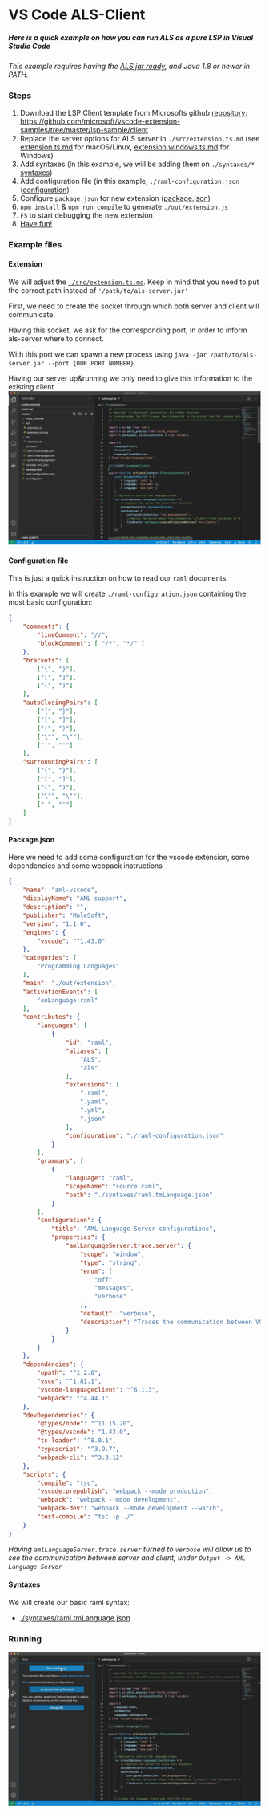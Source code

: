 # VS Code ALS-Client
##### Here is a quick example on how you can run ALS as a pure LSP in Visual Studio Code
_This example requires having the [ALS jar ready](../../readme.md#java-generation), and Java 1.8 or newer in PATH._
### Steps
1. Download the LSP Client template from Microsofts github [repository](https://github.com/microsoft/vscode-extension-samples): https://github.com/microsoft/vscode-extension-samples/tree/master/lsp-sample/client
2. Replace the server options for ALS server in `./src/extension.ts.md` (see [extension.ts.md](#extension) for macOS/Linux, [extension.windows.ts.md](#extension) for Windows)
3. Add syntaxes (in this example, we will be adding them on `./syntaxes/*` [syntaxes](#syntaxes))
4. Add configuration file (in this example, `./raml-configuration.json` ([configuration](#configuration-file))
5. Configure `package.json` for new extension ([package.json](#packagejson))
6. `npm install` & `npm run compile` to generate `./out/extension.js`
7. `F5` to start debugging the new extension
8. [Have fun!](#running)

### Example files
#### Extension
We will adjust the [`./src/extension.ts.md`](./extension.ts.md). Keep in mind that you need to put the correct path instead of `'/path/to/als-server.jar'`

First, we need to create the socket through which both server and client will communicate.

Having this socket, we ask for the corresponding port, in order to inform als-server where to connect.

With this port we can spawn a new process using `java -jar /path/to/als-server.jar --port {OUR PORT NUMBER}`.

Having our server up&running we only need to give this information to the existing client.
![VS Code Example](../../images/vscode/project-overview.png)
#### Configuration file
This is just a quick instruction on how to read our `raml` documents.

In this example we will create `./raml-configuration.json` containing the most basic configuration:
```json
{
    "comments": {
        "lineComment": "//",
        "blockComment": [ "/*", "*/" ]
    },
    "brackets": [
        ["{", "}"],
        ["[", "]"],
        ["(", ")"]
    ],
    "autoClosingPairs": [
        ["{", "}"],
        ["[", "]"],
        ["(", ")"],
        ["\"", "\""],
        ["'", "'"]
    ],
    "surroundingPairs": [
        ["{", "}"],
        ["[", "]"],
        ["(", ")"],
        ["\"", "\""],
        ["'", "'"]
    ]
}
```

#### Package.json
Here we need to add some configuration for the vscode extension, some dependencies and some webpack instructions
```json
{
    "name": "aml-vscode",
    "displayName": "AML support",
    "description": "",
    "publisher": "MuleSoft",
    "version": "1.1.0",
    "engines": {
        "vscode": "^1.43.0"
    },
    "categories": [
        "Programming Languages"
    ],
    "main": "./out/extension",
    "activationEvents": [
        "onLanguage:raml"
    ],
    "contributes": {
        "languages": [
            {
                "id": "raml",
                "aliases": [
                    "ALS",
                    "als"
                ],
                "extensions": [
                    ".raml",
                    ".yaml",
                    ".yml",
                    ".json"
                ],
                "configuration": "./raml-configuration.json"
            }
        ],
        "grammars": [
            {
                "language": "raml",
                "scopeName": "source.raml",
                "path": "./syntaxes/raml.tmLanguage.json"
            }
        ],
        "configuration": {
            "title": "AML Language Server configurations",
            "properties": {
                "amlLanguageServer.trace.server": {
                    "scope": "window",
                    "type": "string",
                    "enum": [
                        "off",
                        "messages",
                        "verbose"
                    ],
                    "default": "verbose",
                    "description": "Traces the communication between VS Code and the language server."
                }
            }
        }
    },
    "dependencies": {
        "upath": "^1.2.0",
        "vsce": "^1.81.1",
        "vscode-languageclient": "^6.1.3",
        "webpack": "^4.44.1"
    },
    "devDependencies": {
        "@types/node": "^11.15.20",
        "@types/vscode": "1.43.0",
        "ts-loader": "^8.0.1",
        "typescript": "^3.9.7",
        "webpack-cli": "^3.3.12"
    },
    "scripts": {
        "compile": "tsc",
        "vscode:prepublish": "webpack --mode production",
        "webpack": "webpack --mode development",
        "webpack-dev": "webpack --mode development --watch",
        "test-compile": "tsc -p ./"
    }
}
```
_Having `amlLanguageServer.trace.server` turned to `verbose` will allow us to see the communication between server and client, under `Output -> AML Language Server`_

#### Syntaxes
We will create our basic raml syntax:
* [./syntaxes/raml.tmLanguage.json](./syntaxes/raml.tmLanguage.json)

### Running

![VS Code Example](../../images/vscode/up-running.gif)